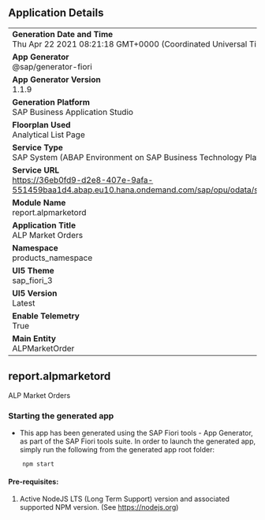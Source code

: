 ## Application Details
|               |
| ------------- |
|**Generation Date and Time**<br>Thu Apr 22 2021 08:21:18 GMT+0000 (Coordinated Universal Time)|
|**App Generator**<br>@sap/generator-fiori|
|**App Generator Version**<br>1.1.9|
|**Generation Platform**<br>SAP Business Application Studio|
|**Floorplan Used**<br>Analytical List Page|
|**Service Type**<br>SAP System (ABAP Environment on SAP Business Technology Platform)|
|**Service URL**<br>https://36eb0fd9-d2e8-407e-9afa-551459baa1d4.abap.eu10.hana.ondemand.com/sap/opu/odata/sap/ZPIP_UI_ALP_MARKET_ORD_O2/
|**Module Name**<br>report.alpmarketord|
|**Application Title**<br>ALP Market Orders|
|**Namespace**<br>products_namespace|
|**UI5 Theme**<br>sap_fiori_3|
|**UI5 Version**<br>Latest|
|**Enable Telemetry**<br>True|
|**Main Entity**<br>ALPMarketOrder|

## report.alpmarketord

ALP Market Orders

### Starting the generated app

-   This app has been generated using the SAP Fiori tools - App Generator, as part of the SAP Fiori tools suite.  In order to launch the generated app, simply run the following from the generated app root folder:

```
    npm start
```


#### Pre-requisites:

1. Active NodeJS LTS (Long Term Support) version and associated supported NPM version.  (See https://nodejs.org)


